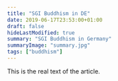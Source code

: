 ```yaml
---
title: "SGI Buddhism in DE"
date: 2019-06-17T23:53:00+01:00
draft: false
hideLastModified: true
summary: "SGI Buddhism in Germany"
summaryImage: "summary.jpg"
tags: ["buddhism"]
---
```


This is the real text of the article. 